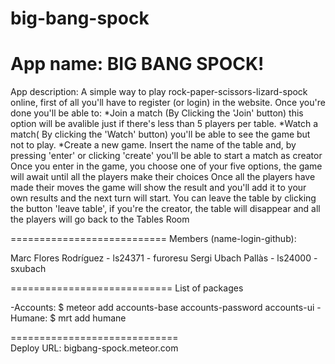 big-bang-spock
==============
App name: 
BIG BANG SPOCK!
==============
App description: 
A simple way to play rock-paper-scissors-lizard-spock online, first of all you'll have to register (or login) in the website.
Once you're done you'll be able to:
  *Join a match (By Clicking the 'Join' button) this option will be avalible just if there's less than 5 players per table.
  *Watch a match( By clicking the 'Watch' button) you'll be able to see the game but not to play.
  *Create a new game. Insert the name of the table and, by pressing 'enter' or clicking 'create' you'll be able to start a match as creator
Once you enter in the game, you choose one of your five options, the game will await until all the players make their choices
Once all the players have made their moves the game will show the result and you'll add it to your own results and the next turn will start.
You can leave the table by clicking the button 'leave table', if you're the creator, the table will disappear and all the players will go back to the Tables Room

===========================
Members (name-login-github):

  Marc Flores Rodríguez - ls24371 - furoresu
  Sergi Ubach Pallàs    - ls24000 - sxubach

============================
List of packages

  -Accounts: $ meteor add accounts-base accounts-password accounts-ui
  -Humane:   $ mrt add humane
  
=============================  
Deploy URL:
bigbang-spock.meteor.com